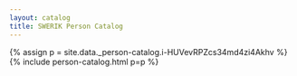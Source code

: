 ```yaml
---
layout: catalog
title: SWERIK Person Catalog
---
```

{% assign p = site.data._person-catalog.i-HUVevRPZcs34md4zi4Akhv %}
{% include person-catalog.html p=p %}

